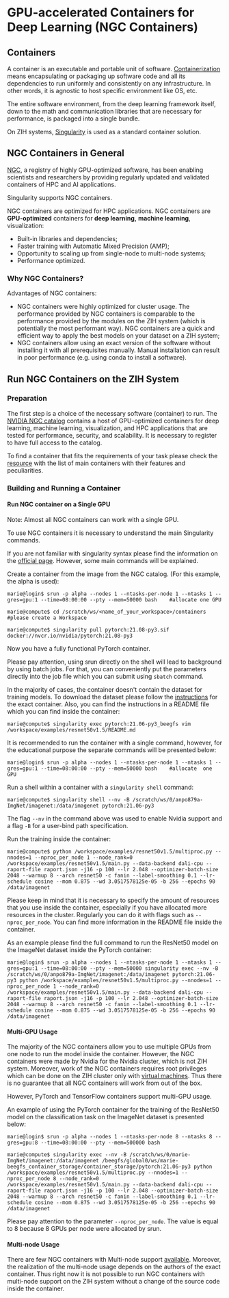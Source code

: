 # GPU-accelerated Containers for Deep Learning (NGC Containers)

## Containers

A container is an executable and portable unit of software.
[Containerization](https://www.ibm.com/cloud/learn/containerization) means
encapsulating or packaging up software code and all its dependencies
to run uniformly and consistently on any infrastructure. In other words,
it is agnostic to host specific environment like OS, etc.

The entire software environment, from the deep learning framework itself,
down to the math and communication libraries that are necessary for performance,
is packaged into a single bundle.

On ZIH systems, [Singularity](https://sylabs.io/) is used as a standard container solution.

## NGC Containers in General

[NGC](https://developer.nvidia.com/ai-hpc-containers),
a registry of highly GPU-optimized software,
has been enabling scientists and researchers by providing regularly updated
and validated containers of HPC and AI applications.

Singularity supports NGC containers.

NGC containers are optimized for HPC applications.
NGC containers are **GPU-optimized** containers
for **deep learning,** **machine learning**, visualization:

- Built-in libraries and dependencies;
- Faster training with Automatic Mixed Precision (AMP);
- Opportunity to scaling up from single-node to multi-node systems;
- Performance optimized.

### Why NGC Containers?

Advantages of NGC containers:

- NGC containers were highly optimized for cluster usage.
The performance provided by NGC containers is comparable to the performance
provided by the modules on the ZIH system (which is potentially the most performant way).
NGC containers are a quick and efficient way to apply the best models
on your dataset on a ZIH system;
- NGC containers allow using an exact version of the software
without installing it with all prerequisites manually.
Manual installation can result in poor performance (e.g. using conda to install a software).

## Run NGC Containers on the ZIH System

### Preparation

The first step is a choice of the necessary software (container) to run.
The [NVIDIA NGC catalog](https://ngc.nvidia.com/catalog)
contains a host of GPU-optimized containers for deep learning,
machine learning, visualization, and HPC applications that are tested
for performance, security, and scalability.
It is necessary to register to have full access to the catalog.

To find a container that fits the requirements of your task please check
the [resource](https://github.com/NVIDIA/DeepLearningExamples)
with the list of main containers with their features and peculiarities.

### Building and Running a Container

#### Run NGC container on a Single GPU

Note: Almost all NGC containers can work with a single GPU.

To use NGC containers it is necessary to understand the main Singularity commands.

If you are not familiar with singularity syntax please find the information on the
[official page](https://sylabs.io/guides/3.0/user-guide/quick_start.html#interact-with-images).
However, some main commands will be explained.

Create a container from the image from the NGC catalog.
(For this example, the alpha is used):

```console
marie@login$ srun -p alpha --nodes 1 --ntasks-per-node 1 --ntasks 1 --gres=gpu:1 --time=08:00:00 --pty --mem=50000 bash    #allocate one GPU

marie@compute$ cd /scratch/ws/<name_of_your_workspace>/containers   #please create a Workspace

marie@compute$ singularity pull pytorch:21.08-py3.sif docker://nvcr.io/nvidia/pytorch:21.08-py3
```

Now you have a fully functional PyTorch container.

Please pay attention, using srun directly on the shell will lead to
background by using batch jobs.
For that, you can conveniently put the parameters directly into the job file
which you can submit using `sbatch` command.

In the majority of cases, the container doesn't contain the dataset for training models.
To download the dataset please follow the
[instructions](https://github.com/NVIDIA/DeepLearningExamples) for the exact container.
Also, you can find the instructions in a README file which you can find inside the container:

```console
marie@compute$ singularity exec pytorch:21.06-py3_beegfs vim /workspace/examples/resnet50v1.5/README.md
```

It is recommended to run the container with a single command,
however, for the educational purpose the separate commands will be presented below:

```console
marie@login$ srun -p alpha --nodes 1 --ntasks-per-node 1 --ntasks 1 --gres=gpu:1 --time=08:00:00 --pty --mem=50000 bash    #allocate  one GPU
```

Run a shell within a container with a `singularity shell` command:

```console
marie@compute$ singularity shell --nv -B /scratch/ws/0/anpo879a-ImgNet/imagenet:/data/imagenet pytorch:21.06-py3
```

The flag `--nv` in the command above was used to enable Nvidia support
and a flag `-B` for a user-bind path specification.

Run the training inside the container:

```console
marie@compute$ python /workspace/examples/resnet50v1.5/multiproc.py --nnodes=1 --nproc_per_node 1 --node_rank=0 /workspace/examples/resnet50v1.5/main.py --data-backend dali-cpu --raport-file raport.json -j16 -p 100 --lr 2.048 --optimizer-batch-size 2048 --warmup 8 --arch resnet50 -c fanin --label-smoothing 0.1 --lr-schedule cosine --mom 0.875 --wd 3.0517578125e-05 -b 256 --epochs 90 /data/imagenet
```

Please keep in mind that it is necessary to specify the amount of resources
that you use inside the container, especially if you have allocated more resources
in the cluster.
Regularly you can do it with flags such as `--nproc_per_node`.
You can find more information in the README file inside the container.

As an example please find the full command to run the ResNet50 model
on the ImageNet dataset inside the PyTorch container:

```console
marie@login$ srun -p alpha --nodes 1 --ntasks-per-node 1 --ntasks 1 --gres=gpu:1 --time=08:00:00 --pty --mem=50000 singularity exec --nv -B /scratch/ws/0/anpo879a-ImgNet/imagenet:/data/imagenet pytorch:21.06-py3 python /workspace/examples/resnet50v1.5/multiproc.py --nnodes=1 --nproc_per_node 1 --node_rank=0 /workspace/examples/resnet50v1.5/main.py --data-backend dali-cpu --raport-file raport.json -j16 -p 100 --lr 2.048 --optimizer-batch-size 2048 --warmup 8 --arch resnet50 -c fanin --label-smoothing 0.1 --lr-schedule cosine --mom 0.875 --wd 3.0517578125e-05 -b 256 --epochs 90 /data/imagenet
```

#### Multi-GPU Usage

The majority of the NGC containers allow you to use multiple GPUs from one node
to run the model inside the container.
However, the NGC containers were made by Nvidia for the Nvidia cluster,
which is not ZIH system.
Moreover, work of the NGC containers requires root privileges
which can be done on the ZIH cluster only with [virtual machines](containers.md).
Thus there is no guarantee that all NGC containers will work from out of the box.

However, PyTorch and TensorFlow containers support multi-GPU usage.

An example of using the PyTorch container for the training of the ResNet50 model
on the classification task on the ImageNet dataset is presented below:

```console
marie@login$ srun -p alpha --nodes 1 --ntasks-per-node 8 --ntasks 8 --gres=gpu:8 --time=08:00:00 --pty --mem=500000 bash
```

```console
marie@compute$ singularity exec --nv -B /scratch/ws/0/marie-ImgNet/imagenet:/data/imagenet /beegfs/global0/ws/marie-beegfs_container_storage/container_storage/pytorch:21.06-py3 python /workspace/examples/resnet50v1.5/multiproc.py --nnodes=1 --nproc_per_node 8 --node_rank=0 /workspace/examples/resnet50v1.5/main.py --data-backend dali-cpu --raport-file raport.json -j16 -p 100 --lr 2.048 --optimizer-batch-size 2048 --warmup 8 --arch resnet50 -c fanin --label-smoothing 0.1 --lr-schedule cosine --mom 0.875 --wd 3.0517578125e-05 -b 256 --epochs 90 /data/imagenet
```

Please pay attention to the parameter `--nproc_per_node`.
The value is equal to 8 because 8 GPUs per node were allocated by srun.

#### Multi-node Usage

There are few NGC containers with Multi-node support
[available](https://github.com/NVIDIA/DeepLearningExamples).
Moreover, the realization of the multi-node usage depends on the authors
of the exact container.
Thus right now it is not possible to run NGC containers with multi-node support
on the ZIH system without a change of the source code inside the container.
